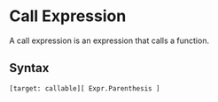 # Call Expression

A call expression is an expression that calls a function.

## Syntax

```
[target: callable][ Expr.Parenthesis ]
```
